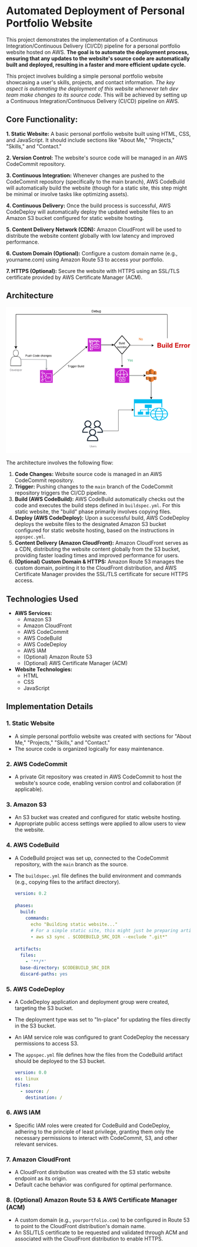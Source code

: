 # Automated Deployment of Personal Portfolio Website
This project demonstrates the implementation of a Continuous Integration/Continuous Delivery (CI/CD) pipeline for a personal portfolio website hosted on AWS. **The goal is to automate the deployment process, ensuring that any updates to the website's source code are automatically built and deployed, resulting in a faster and more efficient update cycle.**

This project involves building a simple personal portfolio website showcasing a user's skills, projects, and contact information. *The key aspect is automating the deployment of this website whenever teh dev team make changes to its source code*. This will be achieved by setting up a Continuous Integration/Continuous Delivery (CI/CD) pipeline on AWS.

## Core Functionality:
**1. Static Website:** A basic personal portfolio website built using HTML, CSS, and JavaScript. It should include sections like "About Me," "Projects," "Skills," and "Contact."

**2. Version Control:** The website's source code will be managed in an AWS CodeCommit repository.

**3. Continuous Integration:** Whenever changes are pushed to the CodeCommit repository (specifically to the main branch), AWS CodeBuild will automatically build the website (though for a static site, this step might be minimal or involve tasks like optimizing assets).

**4. Continuous Delivery:** Once the build process is successful, AWS CodeDeploy will automatically deploy the updated website files to an Amazon S3 bucket configured for static website hosting.

**5. Content Delivery Network (CDN):** Amazon CloudFront will be used to distribute the website content globally with low latency and improved performance.

**6. Custom Domain (Optional):** Configure a custom domain name (e.g., yourname.com) using Amazon Route 53 to access your portfolio.

**7. HTTPS (Optional):** Secure the website with HTTPS using an SSL/TLS certificate provided by AWS Certificate Manager (ACM).

## Architecture

  ![Alt text](Automated-Deployment-of-Personal-Portfolio-Website.drawio(1).png)

 The architecture involves the following flow:
 1.  **Code Changes:** Website source code is managed in an AWS CodeCommit repository.
 2.  **Trigger:** Pushing changes to the `main` branch of the CodeCommit repository triggers the CI/CD pipeline.
 3.  **Build (AWS CodeBuild):** AWS CodeBuild automatically checks out the code and executes the build steps defined in `buildspec.yml`. For this static website, the "build" phase primarily involves copying files.
 4.  **Deploy (AWS CodeDeploy):** Upon a successful build, AWS CodeDeploy deploys the website files to the designated Amazon S3 bucket configured for static website hosting, based on the instructions in `appspec.yml`.
 5.  **Content Delivery (Amazon CloudFront):** Amazon CloudFront serves as a CDN, distributing the website content globally from the S3 bucket, providing faster loading times and improved performance for users.
 6.   **(Optional) Custom Domain & HTTPS:** Amazon Route 53 manages the custom domain, pointing it to the CloudFront distribution, and AWS Certificate Manager provides the SSL/TLS certificate for secure HTTPS access.

## Technologies Used
* **AWS Services:**
    * Amazon S3
    * Amazon CloudFront
    * AWS CodeCommit
    * AWS CodeBuild
    * AWS CodeDeploy
    * AWS IAM
    * (Optional) Amazon Route 53
    * (Optional) AWS Certificate Manager (ACM)
* **Website Technologies:**
    * HTML
    * CSS
    * JavaScript

## Implementation Details
### 1. Static Website
* A simple personal portfolio website was created with sections for "About Me," "Projects," "Skills," and "Contact."
* The source code is organized logically for easy maintenance.
### 2. AWS CodeCommit
* A private Git repository was created in AWS CodeCommit to host the website's source code, enabling version control and collaboration (if applicable).
### 3. Amazon S3
* An S3 bucket was created and configured for static website hosting.
* Appropriate public access settings were applied to allow users to view the website.
### 4. AWS CodeBuild
* A CodeBuild project was set up, connected to the CodeCommit repository, with the `main` branch as the source.
* The `buildspec.yml` file defines the build environment and commands (e.g., copying files to the artifact directory).

    ```yaml
    version: 0.2

    phases:
      build:
        commands:
          echo "Building static website..."
          # For a simple static site, this might just be preparing artifacts
          - aws s3 sync . $CODEBUILD_SRC_DIR --exclude ".git*"

    artifacts:
      files:
        - '**/*'
      base-directory: $CODEBUILD_SRC_DIR
      discard-paths: yes
    ```
### 5. AWS CodeDeploy
* A CodeDeploy application and deployment group were created, targeting the S3 bucket.
* The deployment type was set to "In-place" for updating the files directly in the S3 bucket.
* An IAM service role was configured to grant CodeDeploy the necessary permissions to access S3.
* The `appspec.yml` file defines how the files from the CodeBuild artifact should be deployed to the S3 bucket.

    ```yaml
    version: 0.0
    os: linux
    files:
      - source: /
        destination: /
    ```
### 6. AWS IAM
* Specific IAM roles were created for CodeBuild and CodeDeploy, adhering to the principle of least privilege, granting them only the necessary permissions to interact with CodeCommit, S3, and other relevant services.
### 7. Amazon CloudFront
* A CloudFront distribution was created with the S3 static website endpoint as its origin.
* Default cache behavior was configured for optimal performance.
 ### 8. (Optional) Amazon Route 53 & AWS Certificate Manager (ACM)

* A custom domain (e.g., `yourportfolio.com`) to be configured in Route 53 to point to the CloudFront distribution's domain name.
* An SSL/TLS certificate to be requested and validated through ACM and associated with the CloudFront distribution to enable HTTPS.

